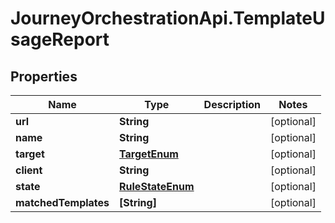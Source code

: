 # JourneyOrchestrationApi.TemplateUsageReport

## Properties

Name | Type | Description | Notes
------------ | ------------- | ------------- | -------------
**url** | **String** |  | [optional] 
**name** | **String** |  | [optional] 
**target** | [**TargetEnum**](TargetEnum.md) |  | [optional] 
**client** | **String** |  | [optional] 
**state** | [**RuleStateEnum**](RuleStateEnum.md) |  | [optional] 
**matchedTemplates** | **[String]** |  | [optional] 


